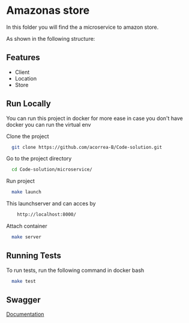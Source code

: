 
# Amazonas store

In this folder you will find the a microservice to amazon store.

As shown in the following structure:

## Features

- Client
- Location
- Store


## Run Locally

You can run this project in docker for more ease in case you don't have docker you can run the virtual env

Clone the project

```bash
  git clone https://github.com/acorrea-B/Code-solution.git
```

Go to the project directory

```bash
  cd Code-solution/microservice/
```

Run project

```bash
  make launch
```

This launchserver and can acces by
```bash
    http://localhost:8000/
```

Attach container

```bash
  make server
```

## Running Tests

To run tests, run the following command in docker bash

```bash
  make test
```

## Swagger

[Documentation](http://localhost:8000/api/v1/swagger/)

